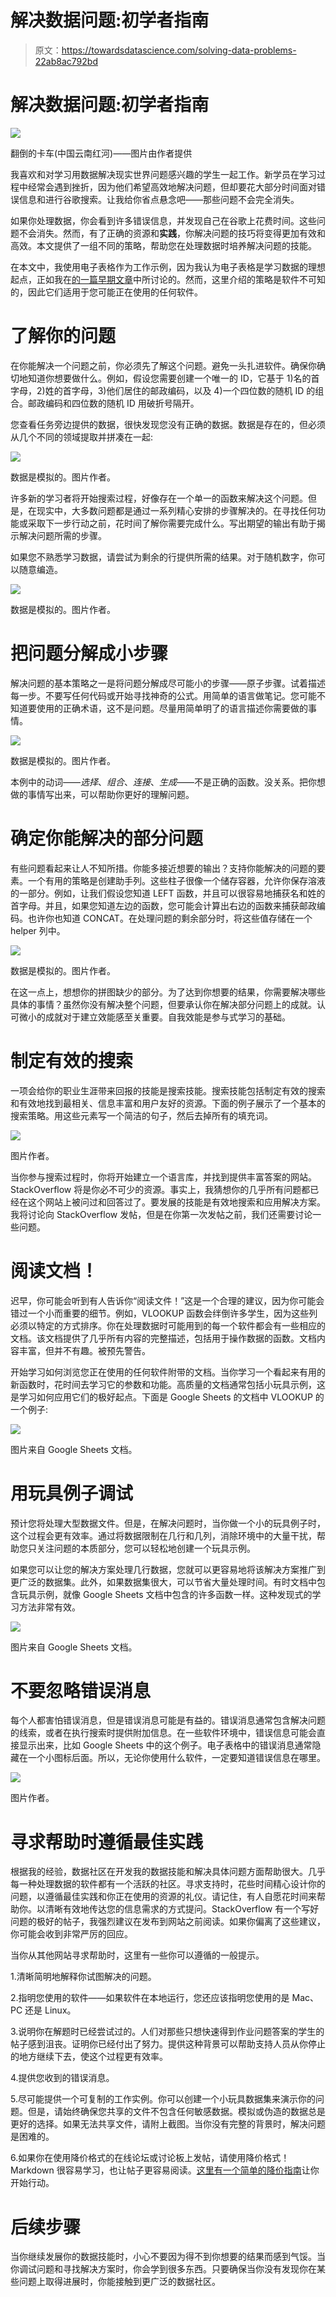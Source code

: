 # 解决数据问题:初学者指南

> 原文：<https://towardsdatascience.com/solving-data-problems-22ab8ac792bd>

# 解决数据问题:初学者指南

![](img/0285f98647e4de55fa7df8b480633d68.png)

翻倒的卡车(中国云南红河)——图片由作者提供

我喜欢和对学习用数据解决现实世界问题感兴趣的学生一起工作。新学员在学习过程中经常会遇到挫折，因为他们希望高效地解决问题，但却要花大部分时间面对错误信息和进行谷歌搜索。让我给你省点悬念吧——那些问题不会完全消失。

如果你处理数据，你会看到许多错误信息，并发现自己在谷歌上花费时间。这些问题不会消失。然而，有了正确的资源和**实践**，你解决问题的技巧将变得更加有效和高效。本文提供了一组不同的策略，帮助您在处理数据时培养解决问题的技能。

在本文中，我使用电子表格作为工作示例，因为我认为电子表格是学习数据的理想起点，正如我在[的一篇早期文章](/10-tips-for-students-with-a-non-technical-background-interested-in-developing-data-skills-3fd14cf4d316#:~:text=9.%20Embrace%20spreadsheets)中所讨论的。然而，这里介绍的策略是软件不可知的，因此它们适用于您可能正在使用的任何软件。

# **了解你的问题**

在你能解决一个问题之前，你必须先了解这个问题。避免一头扎进软件。确保你确切地知道你想要做什么。例如，假设您需要创建一个唯一的 ID，它基于 1)名的首字母，2)姓的首字母，3)他们居住的邮政编码，以及 4)一个四位数的随机 ID 的组合。邮政编码和四位数的随机 ID 用破折号隔开。

您查看任务旁边提供的数据，很快发现您没有正确的数据。数据是存在的，但必须从几个不同的领域提取并拼凑在一起:

![](img/d8a50269e7bbff0e494f33f6517071ec.png)

数据是模拟的。图片作者。

许多新的学习者将开始搜索过程，好像存在一个单一的函数来解决这个问题。但是，在现实中，大多数问题都是通过一系列精心安排的步骤解决的。在寻找任何功能或采取下一步行动之前，花时间了解你需要完成什么。写出期望的输出有助于揭示解决问题所需的步骤。

如果您不熟悉学习数据，请尝试为剩余的行提供所需的结果。对于随机数字，你可以随意编造。

![](img/832858a052a538e32a30b7101867b13d.png)

数据是模拟的。图片作者。

# 把问题分解成小步骤

解决问题的基本策略之一是将问题分解成尽可能小的步骤——原子步骤。试着描述每一步。不要写任何代码或开始寻找神奇的公式。用简单的语言做笔记。您可能不知道要使用的正确术语，这不是问题。尽量用简单明了的语言描述你需要做的事情。

![](img/fe58621da8cc315e3ca8327b2be415db.png)

数据是模拟的。图片作者。

本例中的动词——*选择*、*组合*、*连接*、*生成*——不是正确的函数。没关系。把你想做的事情写出来，可以帮助你更好的理解问题。

# 确定你能解决的部分问题

有些问题看起来让人不知所措。你能多接近想要的输出？支持你能解决的问题的要素。一个有用的策略是创建助手列。这些柱子很像一个储存容器，允许你保存溶液的一部分。例如，让我们假设您知道 LEFT 函数，并且可以很容易地捕获名和姓的首字母。并且，如果您知道左边的函数，您可能会计算出右边的函数来捕获邮政编码。也许你也知道 CONCAT。在处理问题的剩余部分时，将这些值存储在一个 helper 列中。

![](img/067c012a1f92814a2e1ccf3ddb338e4c.png)

数据是模拟的。图片作者。

在这一点上，想想你的拼图缺少的部分。为了达到你想要的结果，你需要解决哪些具体的事情？虽然你没有解决整个问题，但要承认你在解决部分问题上的成就。认可微小的成就对于建立效能感至关重要。自我效能是参与式学习的基础。

# 制定有效的搜索

一项会给你的职业生涯带来回报的技能是搜索技能。搜索技能包括制定有效的搜索和有效地找到最相关、信息丰富和用户友好的资源。下面的例子展示了一个基本的搜索策略。用这些元素写一个简洁的句子，然后去掉所有的填充词。

![](img/de0ab2ffd75687c5e9f795b1eb943d1a.png)

图片作者。

当你参与搜索过程时，你将开始建立一个语言库，并找到提供丰富答案的网站。StackOverflow 将是你必不可少的资源。事实上，我猜想你的几乎所有问题都已经在这个网站上被问过和回答过了。要发展的技能是有效地搜索和应用解决方案。我将讨论向 StackOverflow 发帖，但是在你第一次发帖之前，我们还需要讨论一些问题。

# **阅读文档！**

迟早，你可能会听到有人告诉你“阅读文件！”这是一个合理的建议，因为你可能会错过一个小而重要的细节。例如，VLOOKUP 函数会绊倒许多学生，因为这些列必须以特定的方式排序。你在处理数据时可能用到的每一个软件都会有一些相应的文档。该文档提供了几乎所有内容的完整描述，包括用于操作数据的函数。文档内容丰富，但并不有趣。被预先警告。

开始学习如何浏览您正在使用的任何软件附带的文档。当你学习一个看起来有用的新函数时，花时间去学习它的参数和功能。高质量的文档通常包括小玩具示例，这是学习如何应用它们的极好起点。下面是 Google Sheets 的文档中 VLOOKUP 的一个例子:

![](img/e69f56a9ec20cbaa29baa12196529935.png)

图片来自 Google Sheets 文档。

# 用玩具例子调试

预计您将处理大型数据文件。但是，在解决问题时，当你做一个小的玩具例子时，这个过程会更有效率。通过将数据限制在几行和几列，消除环境中的大量干扰，帮助您只关注问题的本质部分，您可以轻松地创建一个玩具示例。

如果您可以让您的解决方案处理几行数据，您就可以更容易地将该解决方案推广到更广泛的数据集。此外，如果数据集很大，可以节省大量处理时间。有时文档中包含玩具示例，就像 Google Sheets 文档中包含的许多函数一样。这种发现式的学习方法非常有效。

![](img/bab8f9a362fbac4e66d9d9bef20ad22f.png)

图片来自 Google Sheets 文档。

# 不要忽略错误消息

每个人都害怕错误消息，但是错误消息可能是有益的。错误消息通常包含解决问题的线索，或者在执行搜索时提供附加信息。在一些软件环境中，错误信息可能会直接显示出来，比如 Google Sheets 中的这个例子。电子表格中的错误消息通常隐藏在一个小图标后面。所以，无论你使用什么软件，一定要知道错误信息在哪里。

![](img/4d3e0b1dd80c96b296acca221e11d2be.png)

图片作者。

# 寻求帮助时遵循最佳实践

根据我的经验，数据社区在开发我的数据技能和解决具体问题方面帮助很大。几乎每一种处理数据的软件都有一个活跃的社区。寻求支持时，花些时间精心设计你的问题，以遵循最佳实践和你正在使用的资源的礼仪。请记住，有人自愿花时间来帮助你。以清晰有效地传达您的信息需求的方式提问。StackOverflow 有一个写好问题的极好的帖子，我强烈建议在发布到网站之前阅读。如果你偏离了这些建议，你可能会收到非常严厉的回应。

当你从其他网站寻求帮助时，这里有一些你可以遵循的一般提示。

1.清晰简明地解释你试图解决的问题。

2.指明您使用的软件——如果软件在本地运行，您还应该指明您使用的是 Mac、PC 还是 Linux。

3.说明你在解题时已经尝试过的。人们对那些只想快速得到作业问题答案的学生的帖子感到沮丧。证明你已经付出了努力。提供这种背景可以帮助支持人员从你停止的地方继续下去，使这个过程更有效率。

4.提供您收到的错误消息。

5.尽可能提供一个可复制的工作实例。你可以创建一个小玩具数据集来演示你的问题。但是，请始终确保您共享的文件不包含任何敏感数据。模拟或伪造的数据总是更好的选择。如果无法共享文件，请附上截图。当你没有完整的背景时，解决问题是困难的。

6.如果你在使用降价格式的在线论坛或讨论板上发帖，请使用降价格式！Markdown 很容易学习，也让帖子更容易阅读。[这里有一个简单的降价指南](https://www.markdownguide.org/basic-syntax/)让你开始行动。

# 后续步骤

当你继续发展你的数据技能时，小心不要因为得不到你想要的结果而感到气馁。当你调试问题和寻找解决方案时，你会学到很多东西。只要确保当你没有发现你在某些问题上取得进展时，你能接触到更广泛的数据社区。